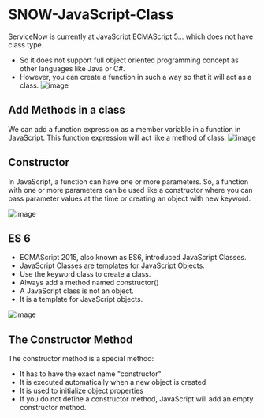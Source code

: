 # SNOW-JavaScript-Class

ServiceNow is currently at 
JavaScript ECMAScript 5... which does not have class type. 
- So it does not support full object oriented programming concept as other languages like Java or C#. 
- However, you can create a function in such a way so that it will act as a class.
![image](https://user-images.githubusercontent.com/12488769/148698487-1878480f-b444-4a4c-9fe0-21bead885253.png)

## Add Methods in a class
We can add a function expression as a member variable in a function in JavaScript. 
This function expression will act like a method of class.
![image](https://user-images.githubusercontent.com/12488769/148698504-98a69db4-3aa3-42f0-8556-fc98e927fd97.png)

## Constructor
In JavaScript, a function can have one or more parameters. 
So, a function with one or more parameters can be used like a constructor where you can pass parameter values at the time or creating an object with new keyword.

![image](https://user-images.githubusercontent.com/12488769/148698528-66f662c1-0c23-4d82-aa41-e4aaf43a192b.png)

## ES 6
- ECMAScript 2015, also known as ES6, introduced JavaScript Classes.
- JavaScript Classes are templates for JavaScript Objects.
- Use the keyword class to create a class.
- Always add a method named constructor()
- A JavaScript class is not an object.
- It is a template for JavaScript objects.

![image](https://user-images.githubusercontent.com/12488769/148698583-30af5b01-ac36-4898-826c-1bfc7dec13e7.png)

## The Constructor Method
The constructor method is a special method:
- It has to have the exact name "constructor"
- It is executed automatically when a new object is created
- It is used to initialize object properties
- If you do not define a constructor method, JavaScript will add an empty constructor method.









